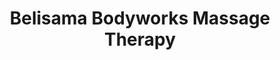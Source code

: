 ---
title: "Belisama Bodyworks Massage Therapy"
url: /saratoga-springs/belisama-bodyworks-massage-therapy/
shop: Massage
---